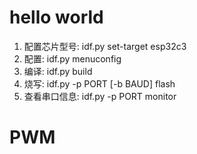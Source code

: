 # hello world
1. 配置芯片型号: idf.py set-target esp32c3
2. 配置:        idf.py menuconfig
3. 编译:        idf.py build
4. 烧写:        idf.py -p PORT [-b BAUD] flash
5. 查看串口信息: idf.py -p PORT monitor 

# PWM
